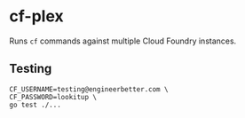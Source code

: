 # cf-plex

Runs `cf` commands against multiple Cloud Foundry instances.

## Testing

```
CF_USERNAME=testing@engineerbetter.com \
CF_PASSWORD=lookitup \
go test ./...
```